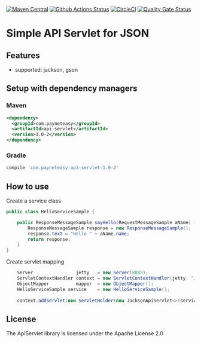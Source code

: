 [![Maven Central](https://img.shields.io/maven-central/v/com.payneteasy/api-servlet.svg?label=Maven%20Central)](https://search.maven.org/search?q=g:%22com.payneteasy%22%20AND%20a:%22api-servlet%22)
[![Github Actions Status](https://github.com/payneteasy/api-servlet/workflows/Java%20CI/badge.svg)](https://github.com/payneteasy/api-servlet/actions)
[![CircleCI](https://circleci.com/gh/payneteasy/api-servlet.svg?style=svg)](https://circleci.com/gh/payneteasy/api-servlet)
[![Quality Gate Status](https://sonarcloud.io/api/project_badges/measure?project=com.payneteasy%3Aapi-servlet&metric=alert_status)](https://sonarcloud.io/dashboard?id=com.payneteasy%3Aapi-servlet)

Simple API Servlet for JSON
==========================


## Features

* supported: jackson, gson

## Setup with dependency managers

### Maven

```xml
<dependency>
  <groupId>com.payneteasy</groupId>
  <artifactId>api-servlet</artifactId>
  <version>1.0-2</version>
</dependency>
```

### Gradle

```groovy
compile 'com.payneteasy:api-servlet:1.0-2'
```

How to use
------------

Create a service class

```java
public class HelloServiceSample {

    public ResponseMessageSample sayHello(RequestMessageSample aName) {
        ResponseMessageSample response = new ResponseMessageSample();
        response.text = "Hello " + aName.name;
        return response;
    }
}
```

Create servlet mapping

```java
    Server                jetty   = new Server(8080);
    ServletContextHandler context = new ServletContextHandler(jetty, "/api", ServletContextHandler.NO_SESSIONS);
    ObjectMapper          mapper  = new ObjectMapper();
    HelloServiceSample service    = new HelloServiceSample();
    
    context.addServlet(new ServletHolder(new JacksonApiServlet<>(service::sayHello, RequestMessageSample.class, ResponseMessageSample.class, mapper)), "/user/*");
```


## License

The ApiServlet library is licensed under the Apache License 2.0
